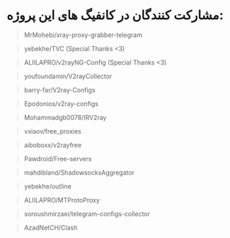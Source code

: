 # مشارکت کنندگان در کانفیگ های این پروژه:
> MrMohebi/xray-proxy-grabber-telegram


> yebekhe/TVC (Special Thanks <3)


> ALIILAPRO/v2rayNG-Config (Special Thanks <3)

 
> youfoundamin/V2rayCollector


> barry-far/V2ray-Configs


> Epodonios/v2ray-configs


> Mohammadgb0078/IRV2ray

 
> vxiaov/free_proxies

 
> aiboboxx/v2rayfree

 
> Pawdroid/Free-servers

 
> mahdibland/ShadowsocksAggregator

 
> yebekhe/outline


> ALIILAPRO/MTProtoProxy


> soroushmirzaei/telegram-configs-collector


> AzadNetCH/Clash

